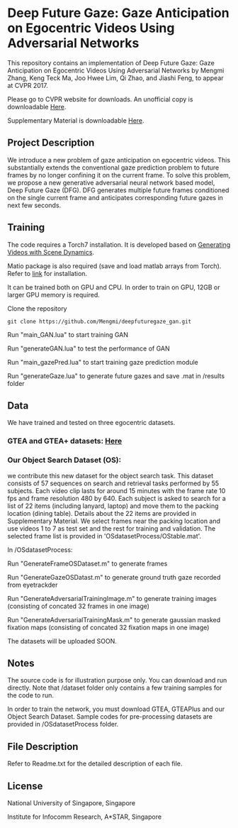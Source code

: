 # Deep Future Gaze: Gaze Anticipation on Egocentric Videos Using Adversarial Networks

This repository contains an implementation of Deep Future Gaze: Gaze Anticipation on Egocentric Videos Using Adversarial Networks by Mengmi Zhang, Keng Teck Ma, Joo Hwee Lim, Qi Zhao, and Jiashi Feng, to appear at CVPR 2017. 

Please go to CVPR website for downloads. An unofficial copy is downloadable [Here](https://media.wix.com/ugd/d2b381_b48aa16a715b4826947d7d5ae383a8a6.pdf).

Supplementary Material is downloadable [Here](https://media.wix.com/ugd/d2b381_a8fc394461af405498126540d3012d3b.pdf).

## Project Description

We introduce a new problem of gaze anticipation on egocentric videos. This substantially extends the conventional gaze prediction problem to future frames by no longer confining it on the current frame. To solve this problem, we propose a new generative adversarial neural network based model, Deep Future Gaze (DFG). DFG generates multiple future frames conditioned on the single current frame and anticipates corresponding future gazes in next few seconds.

## Training

The code requires a Torch7 installation. It is developed based on [Generating Videos with Scene Dynamics](https://github.com/cvondrick/videogan).

Matio package is also required (save and load matlab arrays from Torch). Refer to [link](https://github.com/soumith/matio-ffi.torch) for installation.

It can be trained both on GPU and CPU. In order to train on GPU, 12GB or larger GPU memory is required. 

Clone the repository
```
git clone https://github.com/Mengmi/deepfuturegaze_gan.git
```

Run "main_GAN.lua" to start training GAN

Run "generateGAN.lua" to test the performance of GAN

Run "main_gazePred.lua" to start training gaze prediction module

Run "generateGaze.lua" to generate future gazes and save .mat in /results folder

## Data

We have trained and tested on three egocentric datasets. 

### GTEA and GTEA+ datasets: [Here](http://ai.stanford.edu/~alireza/GTEA_Gaze_Website/) 

### Our Object Search Dataset (OS):
we contribute this new dataset for the object search task. This dataset consists of 57 sequences on search and retrieval tasks performed by 55 subjects. Each video clip lasts for around 15 minutes with the frame rate 10 fps and frame resolution 480 by 640. Each subject is asked to search for a list of 22 items (including lanyard, laptop) and move them to the packing location (dining table). Details about the 22 items are provided in Supplementary Material. We select frames near the packing location and use videos 1 to 7 as test set and the rest for training and validation. The selected frame list is provided in 'OSdatasetProcess/OStable.mat'.

In /OSdatasetProcess:

Run "GenerateFrameOSDataset.m" to generate frames

Run "GenerateGazeOSDatast.m" to generate ground truth gaze recorded from eyetrackder

Run "GenerateAdversarialTrainingImage.m" to generate training images (consisting of concated 32 frames in one image)

Run "GenerateAdversarialTrainingMask.m" to generate gaussian masked fixation maps (consisting of concated 32 fixation maps in one image)

The datasets will be uploaded SOON.

## Notes

The source code is for illustration purpose only. You can download and run directly. Note that /dataset folder only contains a few training samples for the code to run.  

In order to train the network, you must download GTEA, GTEAPlus and our Object Search Dataset. Sample codes for pre-processing datasets are provided in /OSdatasetProcess folder.

## File Description

Refer to Readme.txt for the detailed description of each file.

## License

National University of Singapore, Singapore

Institute for Infocomm Research, A*STAR, Singapore
